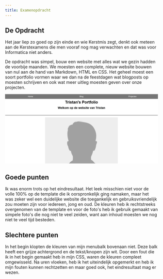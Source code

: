 ```yaml
---
title: Examenopdracht
---
```


## De Opdracht

Het jaar liep zo goed op zijn einde en wie Kerstmis zegt, denkt ook meteen aan de Kerstexamens die men vooraf nog mag verwachten en dat was voor Informatica niet anders.

De opdracht was simpel, bouw een website met alles wat we gezin hadden de voorbije maanden. We moesten een complete, nieuw website bouwen van nul aan de hand van Markdown, HTML en CSS. Het geheel moest een soort portfolio vormen waar we dan na de feestdagen wat blogposts op moesten schrijven en ook wat meer uitleg moesten geven over onze projecten. 

![screenshot van deze website](../assets/images/portfolio-website.jpg)

## Goede punten

Ik was enorm trots op het eindresultaat. Het leek misschien niet voor de volle 100% op de template die ik oorspronkelijk ging namaken, maar het was zeker wel een duidelijke website die toegankelijk en gebruiksvriendelijk zou moeten zijn voor iedereen, jong en oud. De kleuren heb ik rechtstreeks overgenomen van de template en voor de foto's heb ik gebruik gemaakt van simpele foto's die nog niet te veel zeiden, want aan inhoud moesten we nog niet te veel tijd besteden.

## Slechtere punten

In het begin klopten de kleuren van mijn menubalk bovenaan niet. Deze balk heeft een grijze achtergrond en de tekst/knopen zijn wit. Door een fout die ik in het begin gemaakt heb in mijn CSS, waren de kleuren compleet omgewisseld. Na uren vloeken, heb ik het uiteindelijk opgemerkt en heb ik mijn fouten kunnen rechtzetten en maar goed ook, het eindresultaat mag er wezen.